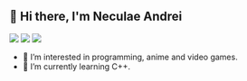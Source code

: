 ## 👋 Hi there, I'm Neculae Andrei

[<img src="https://img.shields.io/badge/LinkedIn-00775B?style=for-the-badge&logo=linkedin&logoColor=blue&logoWidth=15&labelColor=000000&color=000000">](https://www.linkedin.com/in/andrei13)
[<img src="https://img.shields.io/badge/-PBINFO-blue?style=for-the-badge&logoWidth=15">](https://www.pbinfo.ro/profil/Andrei137)
[<img src="https://img.shields.io/badge/-MyAnimeList-00008B?style=for-the-badge&logo=myanimelist&logoColor=white&logoWidth=15">](https://myanimelist.net/profile/SKT_Blackspell13)


- 👀 I’m interested in programming, anime and video games.
- 🌱 I’m currently learning C++.
